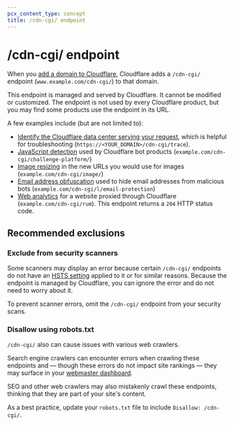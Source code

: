 ```yaml
---
pcx_content_type: concept
title: /cdn-cgi/ endpoint
---
```


# /cdn-cgi/ endpoint

When you [add a domain to Cloudflare](/fundamentals/setup/account-setup/add-site/), Cloudflare adds a `/cdn-cgi/` endpoint (`www.example.com/cdn-cgi/`) to that domain.

This endpoint is managed and served by Cloudflare. It cannot be modified or customized. The endpoint is not used by every Cloudflare product, but you may find some products use the endpoint in its URL.

A few examples include (but are not limited to):

* [Identify the Cloudflare data center serving your request](/support/troubleshooting/general-troubleshooting/gathering-information-for-troubleshooting-sites/#identify-the-cloudflare-data-center-serving-your-request), which is helpful for troubleshooting (`https://<YOUR_DOMAIN>/cdn-cgi/trace`).
* [JavaScript detection](/bots/reference/javascript-detections/) used by Cloudflare bot products (`example.com/cdn-cgi/challenge-platform/`)
* [Image resizing](/images/image-resizing/url-format/) in the new URLs you would use for images (`example.com/cdn-cgi/image/`)
* [Email address obfuscation](https://support.cloudflare.com/hc/articles/200170016) used to hide email addresses from malicious bots (`example.com/cdn-cgi/l/email-protection`)
* [Web analytics](/analytics/web-analytics/getting-started/#sites-proxied-through-cloudflare) for a website proxied through Cloudflare (`example.com/cdn-cgi/rum`). This endpoint returns a `204` HTTP status code.


## Recommended exclusions

### Exclude from security scanners

Some scanners may display an error because certain `/cdn-cgi/` endpoints do not have an [HSTS setting](/ssl/edge-certificates/additional-options/http-strict-transport-security/) applied to it or for similar reasons. Because the endpoint is managed by Cloudflare, you can ignore the error and do not need to worry about it.

To prevent scanner errors, omit the `/cdn-cgi/` endpoint from your security scans.

### Disallow using robots.txt

`/cdn-cgi/` also can cause issues with various web crawlers. 

Search engine crawlers can encounter errors when crawling these endpoints and — though these errors do not impact site rankings — they may surface in your [webmaster dashboard](https://support.cloudflare.com/hc/articles/200169806).

SEO and other web crawlers may also mistakenly crawl these endpoints, thinking that they are part of your site's content.

As a best practice, update your `robots.txt` file to include `Disallow: /cdn-cgi/`.
